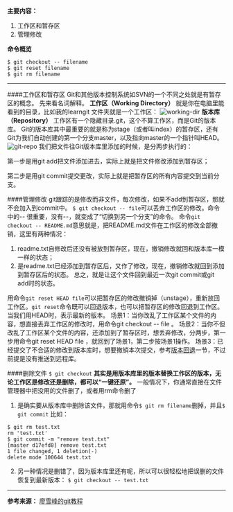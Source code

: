 **主要内容：**
1. 工作区和暂存区
2. 管理修改

**命令概览**
```
$ git checkout -- filename
$ git reset filename
$ git rm filename
```
***
####工作区和暂存区
Git和其他版本控制系统如SVN的一个不同之处就是有暂存区的概念。
先来看名词解释。
**工作区（Working Directory）**
就是你在电脑里能看到的目录，比如我的learngit
文件夹就是一个工作区：
![working-dir](http://upload-images.jianshu.io/upload_images/1213502-2a596a34225058fe?imageMogr2/auto-orient/strip%7CimageView2/2/w/1240)
**版本库（Repository）**
工作区有一个隐藏目录.git，这个不算工作区，而是Git的版本库。
Git的版本库其中最重要的就是称为stage（或者叫index）的暂存区，还有Git为我们自动创建的第一个分支master，以及指向master的一个指针叫HEAD。
![git-repo](http://upload-images.jianshu.io/upload_images/1213502-5ba88810f237ff26?imageMogr2/auto-orient/strip%7CimageView2/2/w/1240)
我们把文件往Git版本库里添加的时候，是分两步执行的：

第一步是用git add把文件添加进去，实际上就是把文件修改添加到暂存区；

第二步是用git commit提交更改，实际上就是把暂存区的所有内容提交到当前分支。

####管理修改
git跟踪的是修改而非文件，每次修改，如果不add到暂存区，那就不会加入到commit中。
```$ git checkout -- file```可以丢弃工作区的修改。命令中的--
很重要，没有--，就变成了“切换到另一个分支”的命令。
命令```git checkout -- README.md```意思就是，把README.md文件在工作区的修改全部撤销，这里有两种情况：
1. readme.txt自修改后还没有被放到暂存区，现在，撤销修改就回和版本库一模一样的状态；
2. 是readme.txt已经添加到暂存区后，又作了修改，现在，撤销修改就回到添加到暂存区后的状态。
总之，就是让这个文件回到最近一次git commit或git add时的状态。

用命令```git reset HEAD file```可以把暂存区的修改撤销掉（unstage），重新放回工作区。```git reset```命令既可以回退版本，也可以把暂存区的修改回退到工作区。当我们用HEAD时，表示最新的版本。
场景1：当你改乱了工作区某个文件的内容，想直接丢弃工作区的修改时，用命令git checkout -- file
。
场景2：当你不但改乱了工作区某个文件的内容，还添加到了暂存区时，想丢弃修改，分两步，第一步用命令git reset HEAD file
，就回到了场景1，第二步按场景1操作。
场景3：已经提交了不合适的修改到版本库时，想要撤销本次提交，参考[版本回退](http://www.liaoxuefeng.com/wiki/0013739516305929606dd18361248578c67b8067c8c017b000/0013744142037508cf42e51debf49668810645e02887691000)一节，不过前提是没有推送到远程库。

####删除文件
```$ git checkout```
**其实是用版本库里的版本替换工作区的版本，无论工作区是修改还是删除，都可以“一键还原”。**
一般情况下，你通常直接在文件管理器中把没用的文件删了，或者用rm命令删了
1. 是确实要从版本库中删除该文件，那就用命令```$ git rm filename```删掉，并且```$ git commit```
比如：
```
$ git rm test.txt
rm 'test.txt'
$ git commit -m "remove test.txt"
[master d17efd8] remove test.txt 
1 file changed, 1 deletion(-) 
delete mode 100644 test.txt
```
2. 另一种情况是删错了，因为版本库里还有呢，所以可以很轻松地把误删的文件恢复到最新版本：
```$ git checkout -- test.txt```

***
**参考来源：**
[廖雪峰的git教程](http://www.liaoxuefeng.com/wiki/0013739516305929606dd18361248578c67b8067c8c017b000)

